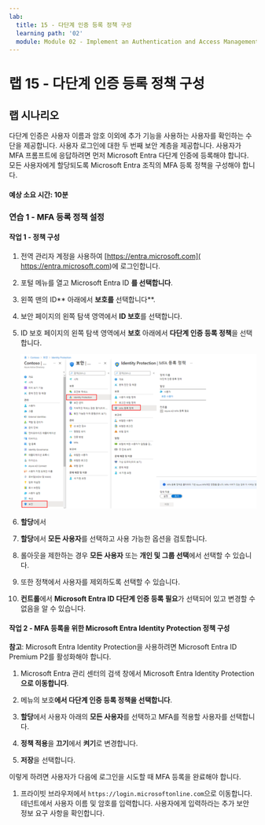```yaml
---
lab:
  title: 15 - 다단계 인증 등록 정책 구성
  learning path: '02'
  module: Module 02 - Implement an Authentication and Access Management Solution
---
```


# 랩 15 - 다단계 인증 등록 정책 구성

## 랩 시나리오

다단계 인증은 사용자 이름과 암호 이외에 추가 기능을 사용하는 사용자를 확인하는 수단을 제공합니다. 사용자 로그인에 대한 두 번째 보안 계층을 제공합니다. 사용자가 MFA 프롬프트에 응답하려면 먼저 Microsoft Entra 다단계 인증에 등록해야 합니다. 모든 사용자에게 할당되도록 Microsoft Entra 조직의 MFA 등록 정책을 구성해야 합니다.

#### 예상 소요 시간: 10분

### 연습 1 - MFA 등록 정책 설정

#### 작업 1 - 정책 구성

1. 전역 관리자 계정을 사용하여 [https://entra.microsoft.com]( https://entra.microsoft.com)에 로그인합니다.

2. 포털 메뉴를 열고 Microsoft Entra ID **를 선택합니다**.

3. 왼쪽 맨의 ID** 아래에서 **보호를** 선택합니다**.

4. 보안 페이지의 왼쪽 탐색 영역에서 **ID 보호**를 선택합니다.

5. ID 보호 페이지의 왼쪽 탐색 영역에서 **보호** 아래에서 **다단계 인증 등록 정책**을 선택합니다.

    ![검색 경로가 강조 표시된 MFA 등록 정책 페이지를 표시하는 화면 이미지](./media/lp2-mod4-browse-to-mfa-registration-policy.png)

6. **할당**에서

7. **할당**에서 **모든 사용자**를 선택하고 사용 가능한 옵션을 검토합니다.

8. 롤아웃을 제한하는 경우 **모든 사용자** 또는 **개인 및 그룹 선택**에서 선택할 수 있습니다.

9. 또한 정책에서 사용자를 제외하도록 선택할 수 있습니다.

10. **컨트롤**에서 **Microsoft Entra ID 다단계 인증 등록 필요**가 선택되어 있고 변경할 수 없음을 알 수 있습니다.


#### 작업 2 - MFA 등록을 위한 Microsoft Entra Identity Protection 정책 구성

**참고**: Microsoft Entra Identity Protection을 사용하려면 Microsoft Entra ID Premium P2를 활성화해야 합니다. 

1. Microsoft Entra 관리 센터의 검색 창에서 Microsoft Entra Identity Protection**으로 이동합니다**.

1. 메뉴의 보호**에서 **다단계 인증 등록 정책을** 선택합니다**.

1. **할당**에서 사용자 아래의 **모든 사용자**를 선택하고 MFA를 적용할 사용자를 선택합니다.

1. **정책 적용**을 **끄기**에서 **켜기**로 변경합니다.

1. **저장**을 선택합니다.

이렇게 하려면 사용자가 다음에 로그인을 시도할 때 MFA 등록을 완료해야 합니다.

1. 프라이빗 브라우저에서 `https://login.microsoftonline.com`으로 이동합니다. 테넌트에서 사용자 이름 및 암호를 입력합니다.  사용자에게 입력하라는 추가 보안 정보 요구 사항을 확인합니다.
